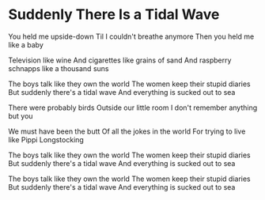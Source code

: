 # Suddenly There Is a Tidal Wave

You held me upside-down
Til I couldn't breathe anymore
Then you held me like a baby

Television like wine
And cigarettes like grains of sand
And raspberry schnapps like a thousand suns

The boys talk like they own the world
The women keep their stupid diaries
But suddenly there's a tidal wave
And everything is sucked out to sea

There were probably birds
Outside our little room
I don't remember anything but you

We must have been the butt
Of all the jokes in the world
For trying to live like Pippi Longstocking

The boys talk like they own the world
The women keep their stupid diaries
But suddenly there's a tidal wave
And everything is sucked out to sea

The boys talk like they own the world
The women keep their stupid diaries
But suddenly there's a tidal wave
And everything is sucked out to sea
